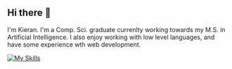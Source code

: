 ## Hi there 👋

I'm Kieran. I'm a Comp. Sci. graduate currenlty working towards my M.S. in Artificial Intelligence. I also enjoy working with low level languages, and have some experience wth web development.

[![My Skills](https://skillicons.dev/icons?i=nix,bash,linux,neovim,python,r,mysql,rust,cpp,java,react,html,css,js&perline=7)](https://skillicons.dev)
<!--
**Kogara13/kogara13** is a ✨ _special_ ✨ repository because its `README.md` (this file) appears on your GitHub profile.

Here are some ideas to get you started:

- 🔭 I’m currently working on ...
- 🌱 I’m currently learning ...
- 👯 I’m looking to collaborate on ...
- 🤔 I’m looking for help with ...
- 💬 Ask me about ...
- 📫 How to reach me: ...
- 😄 Pronouns: ...
- ⚡ Fun fact: ...
-->
